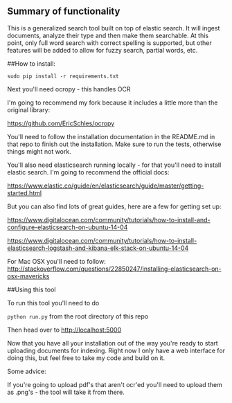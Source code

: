 ## Summary of functionality

This is a generalized search tool built on top of elastic search.  It will ingest documents, analyze their type and then make them searchable.  At this point, only full word search with correct spelling is supported, but other features will be added to allow for fuzzy search, partial words, etc.

##How to install:

`sudo pip install -r requirements.txt`

Next you'll need ocropy - this handles OCR

I'm going to recommend my fork because it includes a little more than the original library:

https://github.com/EricSchles/ocropy

You'll need to follow the installation documentation in the README.md in that repo to finish out the installation.  Make sure to run the tests, otherwise things might not work.

You'll also need elasticsearch running locally - for that you'll need to install elastic search.  I'm going to recommend the official docs:

https://www.elastic.co/guide/en/elasticsearch/guide/master/getting-started.html

But you can also find lots of great guides, here are a few for getting set up:

https://www.digitalocean.com/community/tutorials/how-to-install-and-configure-elasticsearch-on-ubuntu-14-04

https://www.digitalocean.com/community/tutorials/how-to-install-elasticsearch-logstash-and-kibana-elk-stack-on-ubuntu-14-04

For Mac OSX you'll need to follow: http://stackoverflow.com/questions/22850247/installing-elasticsearch-on-osx-mavericks

##Using this tool

To run this tool you'll need to do 

`python run.py` from the root directory of this repo

Then head over to [http://localhost:5000](http://localhost:5000)

Now that you have all your installation out of the way you're ready to start uploading documents for indexing.  Right now I only have a web interface for doing this, but feel free to take my code and build on it.  

Some advice:

If you're going to upload pdf's that aren't ocr'ed you'll need to upload them as .png's - the tool will take it from there.
